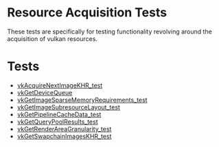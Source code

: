 # Resource Acquisition Tests

These tests are specifically for testing functionality revolving around
the acquisition of vulkan resources.

# Tests
- [vkAcquireNextImageKHR_test](vkAcquireNextImageKHR_test/README.md)
- [vkGetDeviceQueue](vkGetDeviceQueue/README.md)
- [vkGetImageSparseMemoryRequirements_test](vkGetImageSparseMemoryRequirements_test/README.md)
- [vkGetImageSubresourceLayout_test](vkGetImageSubresourceLayout_test/README.md)
- [vkGetPipelineCacheData_test](vkGetPipelineCacheData_test/README.md)
- [vkGetQueryPoolResults_test](vkGetQueryPoolResults_test/README.md)
- [vkGetRenderAreaGranularity_test](vkGetRenderAreaGranularity_test/README.md)
- [vkGetSwapchainImagesKHR_test](vkGetSwapchainImagesKHR_test/README.md)


